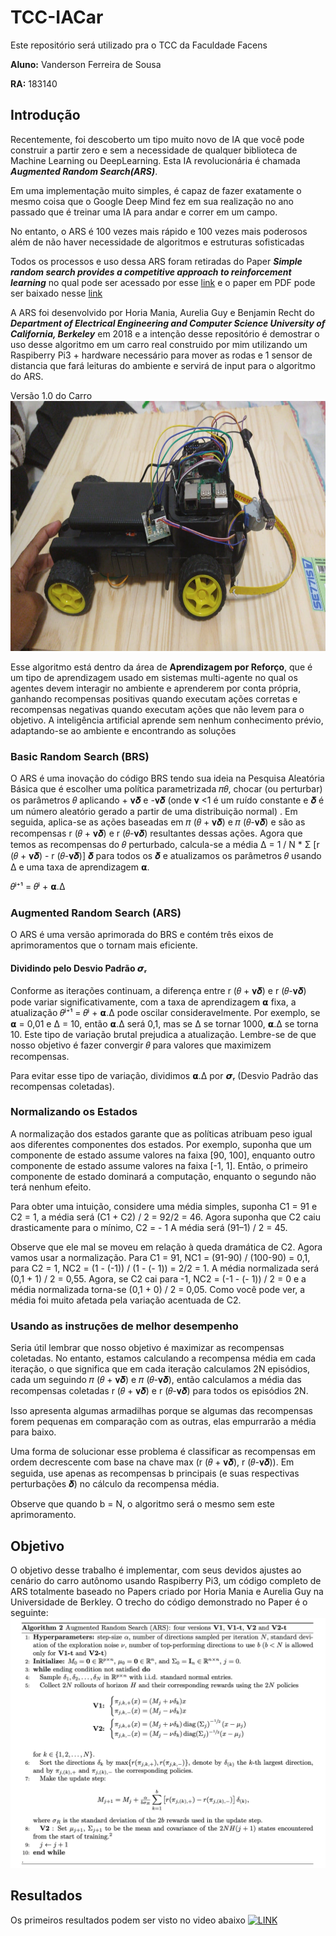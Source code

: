 
  

# TCC-IACar

  
  
  

Este repositório será utilizado pra o TCC da Faculdade Facens

  

**Aluno:** Vanderson Ferreira de Sousa

  

**RA:** 183140

  

## Introdução

Recentemente, foi descoberto um tipo muito novo de IA que você pode construir a partir zero e sem a necessidade de qualquer biblioteca de Machine Learning ou DeepLearning. Esta IA revolucionária é chamada ***Augmented Random Search(ARS)***.

Em uma implementação muito simples, é capaz de fazer exatamente o mesmo coisa que o Google Deep Mind fez em sua realização no ano passado que é treinar uma IA para andar e correr em um campo.

No entanto, o ARS é 100 vezes mais rápido e 100 vezes mais poderosos além de não haver necessidade de algoritmos e estruturas sofisticadas

  

Todos os processos e uso dessa ARS foram retiradas do Paper ***Simple random search provides a competitive approach to reinforcement learning*** no qual pode ser acessado por esse [link](https://arxiv.org/abs/1803.07055) e o paper em PDF pode ser baixado nesse [link](https://arxiv.org/pdf/1803.07055.pdf)

A ARS foi desenvolvido por Horia Mania, Aurelia Guy e Benjamin Recht do ***Department of Electrical Engineering and Computer Science
University of California, Berkeley*** em 2018 e a intenção desse repositório é demostrar o uso desse algoritmo em um carro real construido por mim utilizando um Raspiberry Pi3 + hardware necessário para mover as rodas e 1 sensor de distancia que fará leituras do ambiente e servirá de input para o algoritmo do ARS.

  

Versão 1.0 do Carro
<img  src="imagens/carrov1.jpeg"  width=700  height=400>

  

Esse algoritmo está dentro da área de **Aprendizagem por Reforço**, que é um tipo de aprendizagem usado em sistemas multi-agente no qual os agentes devem interagir no ambiente e aprenderem por conta própria, ganhando recompensas positivas quando executam ações corretas e recompensas negativas quando executam ações que não levem para o objetivo. A inteligência artificial aprende sem nenhum conhecimento prévio, adaptando-se ao ambiente e encontrando as soluções

  

### Basic Random Search (BRS)

O ARS é uma inovação do código BRS tendo sua ideia na Pesquisa Aleatória Básica que é escolher uma política parametrizada 𝜋𝜃, chocar (ou perturbar) os parâmetros 𝜃 aplicando + 𝛎𝜹 e -𝛎𝜹 (onde 𝛎 <1 é um ruído constante e 𝜹 é um número aleatório gerado a partir de uma distribuição normal) .
Em seguida, aplica-se as ações baseadas em 𝜋 (𝜃 + 𝛎𝜹) e 𝜋 (𝜃-𝛎𝜹) e são as recompensas r (𝜃 + 𝛎𝜹) e r (𝜃-𝛎𝜹) resultantes dessas ações.
Agora que temos as recompensas do 𝜃 perturbado, calcula-se a média Δ = 1 / N * Σ [r (𝜃 + 𝛎𝜹) - r (𝜃-𝛎𝜹)] 𝜹 para todos os 𝜹 e atualizamos os parâmetros 𝜃 usando Δ e uma taxa de aprendizagem 𝝰.

𝜃ʲ⁺¹ = 𝜃ʲ + 𝝰.Δ

  

### Augmented Random Search (ARS)

O ARS é uma versão aprimorada do BRS e contém três eixos de aprimoramentos que o tornam mais eficiente.

#### Dividindo pelo Desvio Padrão 𝞼ᵣ

Conforme as iterações continuam, a diferença entre r (𝜃 + 𝛎𝜹) e r (𝜃-𝛎𝜹) pode variar significativamente, com a taxa de aprendizagem 𝝰 fixa, a atualização 𝜃ʲ⁺¹ = 𝜃ʲ + 𝝰.Δ pode oscilar consideravelmente. Por exemplo, se 𝝰 = 0,01 e Δ = 10, então 𝝰.Δ será 0,1, mas se Δ se tornar 1000, 𝝰.Δ se torna 10. Este tipo de variação brutal prejudica a atualização. Lembre-se de que nosso objetivo é fazer convergir 𝜃 para valores que maximizem recompensas.

Para evitar esse tipo de variação, dividimos 𝝰.Δ por 𝞼ᵣ (Desvio Padrão das recompensas coletadas).

 
### Normalizando os Estados

A normalização dos estados garante que as políticas atribuam peso igual aos diferentes componentes dos estados. Por exemplo, suponha que um componente de estado assume valores na faixa [90, 100], enquanto outro componente de estado assume valores na faixa [-1, 1]. Então, o primeiro componente de estado dominará a computação, enquanto o segundo não terá nenhum efeito.

Para obter uma intuição, considere uma média simples, suponha C1 = 91 e C2 = 1, a média será (C1 + C2) / 2 = 92/2 = 46. Agora suponha que C2 caiu drasticamente para o mínimo, C2 = - 1 A média será (91–1) / 2 = 45.

Observe que ele mal se moveu em relação à queda dramática de C2.
Agora vamos usar a normalização. Para C1 = 91, NC1 = (91-90) / (100-90) = 0,1,
para C2 = 1, NC2 = (1 - (-1)) / (1 - (- 1)) = 2/2 = 1.
A média normalizada será (0,1 + 1) / 2 = 0,55.
Agora, se C2 cai para -1, NC2 = (-1 - (- 1)) / 2 = 0 e a média normalizada torna-se (0,1 + 0) / 2 = 0,05.
Como você pode ver, a média foi muito afetada pela variação acentuada de C2.

  

### Usando as instruções de melhor desempenho

Seria útil lembrar que nosso objetivo é maximizar as recompensas coletadas. No entanto, estamos calculando a recompensa média em cada iteração, o que significa que em cada iteração calculamos 2N episódios, cada um seguindo 𝜋 (𝜃 + 𝛎𝜹) e 𝜋 (𝜃-𝛎𝜹), então calculamos a média das recompensas coletadas r (𝜃 + 𝛎𝜹) e r (𝜃-𝛎𝜹) para todos os episódios 2N.

Isso apresenta algumas armadilhas porque se algumas das recompensas forem pequenas em comparação com as outras, elas empurrarão a média para baixo.

Uma forma de solucionar esse problema é classificar as recompensas em ordem decrescente com base na chave max (r (𝜃 + 𝛎𝜹), r (𝜃-𝛎𝜹)). Em seguida, use apenas as recompensas b principais (e suas respectivas perturbações 𝜹) no cálculo da recompensa média.

Observe que quando b = N, o algoritmo será o mesmo sem este aprimoramento.

## Objetivo

O objetivo desse trabalho é implementar, com seus devidos ajustes ao cenário do carro autônomo usando Raspiberry Pi3, um código completo de ARS totalmente baseado no Papers criado por 
Horia Mania e Aurelia Guy na Universidade de Berkley.
O trecho do código demonstrado no Paper é o seguinte:
<img src='imagens/arscode.png' width=700  height=400>


## Resultados
Os primeiros resultados podem ser visto no video abaixo
[![LINK](https://img.youtube.com/vi/w3pzScq0zEQ/0.jpg)](https://www.youtube.com/watch?v=w3pzScq0zEQ)

